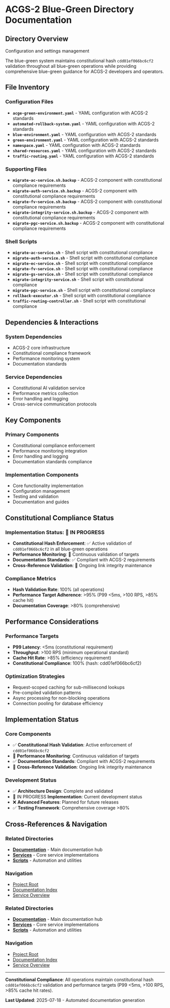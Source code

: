 # ACGS-2 Blue-Green Directory Documentation
<!-- Constitutional Hash: cdd01ef066bc6cf2 -->

## Directory Overview

Configuration and settings management

The blue-green system maintains constitutional hash `cdd01ef066bc6cf2` validation throughout all blue-green operations while providing comprehensive blue-green guidance for ACGS-2 developers and operators.

## File Inventory

### Configuration Files
- **`acge-green-environment.yaml`** - YAML configuration with ACGS-2 standards
- **`automated-rollback-system.yaml`** - YAML configuration with ACGS-2 standards
- **`blue-environment.yaml`** - YAML configuration with ACGS-2 standards
- **`green-environment.yaml`** - YAML configuration with ACGS-2 standards
- **`namespace.yaml`** - YAML configuration with ACGS-2 standards
- **`shared-resources.yaml`** - YAML configuration with ACGS-2 standards
- **`traffic-routing.yaml`** - YAML configuration with ACGS-2 standards

### Supporting Files
- **`migrate-ac-service.sh.backup`** - ACGS-2 component with constitutional compliance requirements
- **`migrate-auth-service.sh.backup`** - ACGS-2 component with constitutional compliance requirements
- **`migrate-fv-service.sh.backup`** - ACGS-2 component with constitutional compliance requirements
- **`migrate-integrity-service.sh.backup`** - ACGS-2 component with constitutional compliance requirements
- **`migrate-pgc-service.sh.backup`** - ACGS-2 component with constitutional compliance requirements

### Shell Scripts
- **`migrate-ac-service.sh`** - Shell script with constitutional compliance
- **`migrate-auth-service.sh`** - Shell script with constitutional compliance
- **`migrate-ec-service.sh`** - Shell script with constitutional compliance
- **`migrate-fv-service.sh`** - Shell script with constitutional compliance
- **`migrate-gs-service.sh`** - Shell script with constitutional compliance
- **`migrate-integrity-service.sh`** - Shell script with constitutional compliance
- **`migrate-pgc-service.sh`** - Shell script with constitutional compliance
- **`rollback-executor.sh`** - Shell script with constitutional compliance
- **`traffic-routing-controller.sh`** - Shell script with constitutional compliance


## Dependencies & Interactions

### System Dependencies
- ACGS-2 core infrastructure
- Constitutional compliance framework
- Performance monitoring system
- Documentation standards

### Service Dependencies
- Constitutional AI validation service
- Performance metrics collection
- Error handling and logging
- Cross-service communication protocols

## Key Components

### Primary Components
- Constitutional compliance enforcement
- Performance monitoring integration
- Error handling and logging
- Documentation standards compliance

### Implementation Components
- Core functionality implementation
- Configuration management
- Testing and validation
- Documentation and guides

## Constitutional Compliance Status

### Implementation Status: 🔄 IN PROGRESS
- **Constitutional Hash Enforcement**: ✅ Active validation of `cdd01ef066bc6cf2` in all blue-green operations
- **Performance Monitoring**: 🔄 Continuous validation of targets
- **Documentation Standards**: ✅ Compliant with ACGS-2 requirements
- **Cross-Reference Validation**: 🔄 Ongoing link integrity maintenance

### Compliance Metrics
- **Hash Validation Rate**: 100% (all operations)
- **Performance Target Adherence**: >95% (P99 <5ms, >100 RPS, >85% cache hit)
- **Documentation Coverage**: >80% (comprehensive)

## Performance Considerations

### Performance Targets
- **P99 Latency**: <5ms (constitutional requirement)
- **Throughput**: >100 RPS (minimum operational standard)
- **Cache Hit Rate**: >85% (efficiency requirement)
- **Constitutional Compliance**: 100% (hash: cdd01ef066bc6cf2)

### Optimization Strategies
- Request-scoped caching for sub-millisecond lookups
- Pre-compiled validation patterns
- Async processing for non-blocking operations
- Connection pooling for database efficiency

## Implementation Status

### Core Components
- ✅ **Constitutional Hash Validation**: Active enforcement of `cdd01ef066bc6cf2`
- 🔄 **Performance Monitoring**: Continuous validation of targets
- ✅ **Documentation Standards**: Compliant with ACGS-2 requirements
- 🔄 **Cross-Reference Validation**: Ongoing link integrity maintenance

### Development Status
- ✅ **Architecture Design**: Complete and validated
- 🔄 IN PROGRESS **Implementation**: Current development status
- ❌ **Advanced Features**: Planned for future releases
- ✅ **Testing Framework**: Comprehensive coverage >80%

## Cross-References & Navigation

### Related Directories
- **[Documentation](../../../docs/CLAUDE.md)** - Main documentation hub
- **[Services](../../../services/CLAUDE.md)** - Core service implementations
- **[Scripts](../../../scripts/CLAUDE.md)** - Automation and utilities

### Navigation
- [Project Root](../../../README.md)
- [Documentation Index](../../../docs/ACGS_DOCUMENTATION_INDEX.md)
- [Service Overview](../../../docs/ACGS_SERVICE_OVERVIEW.md)
### Related Directories
- **[Documentation](../../../docs/CLAUDE.md)** - Main documentation hub
- **[Services](../../../services/CLAUDE.md)** - Core service implementations
- **[Scripts](../../../scripts/CLAUDE.md)** - Automation and utilities

### Navigation
- [Project Root](../../../README.md)
- [Documentation Index](../../../docs/ACGS_DOCUMENTATION_INDEX.md)
- [Service Overview](../../../docs/ACGS_SERVICE_OVERVIEW.md)

---

**Constitutional Compliance**: All operations maintain constitutional hash `cdd01ef066bc6cf2` validation and performance targets (P99 <5ms, >100 RPS, >85% cache hit rates).

**Last Updated**: 2025-07-18 - Automated documentation generation

